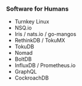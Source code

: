### Software for Humans

- Turnkey Linux
- NSQ.io
- Iris / nats.io / go-mangos
- RethinkDB / TokuMX
- TokuDB
- Nomad
- BoltDB
- InfluxDB / Prometheus.io
- GraphQL
- CockroachDB
